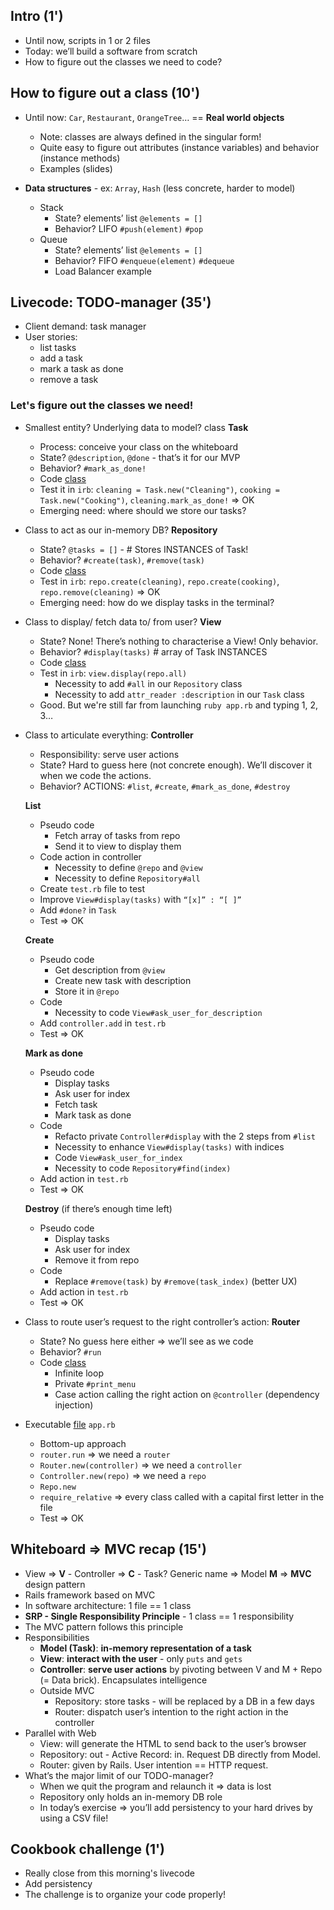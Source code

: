 ## Intro (1')

- Until now, scripts in 1 or 2 files
- Today: we’ll build a software from scratch
- How to figure out the classes we need to code?

## How to figure out a class (10')

- Until now: `Car`, `Restaurant`, `OrangeTree`… == **Real world objects**
  - Note: classes are always defined in the singular form!
  - Quite easy to figure out attributes (instance variables) and behavior (instance methods)
  - Examples (slides)

- **Data structures** - ex: `Array`, `Hash` (less concrete, harder to model)
  - Stack
    - State? elements’ list `@elements = []`
    - Behavior? LIFO `#push(element)` `#pop`
  - Queue
    - State? elements’ list `@elements = []`
    - Behavior? FIFO `#enqueue(element)` `#dequeue`
    - Load Balancer example

## Livecode: TODO-manager (35')

- Client demand: task manager
- User stories:
  - list tasks
  - add a task
  - mark a task as done
  - remove a task

### Let's figure out the classes we need!

- Smallest entity? Underlying data to model? class **Task**
  - Process: conceive your class on the whiteboard
  - State? `@description`, `@done` - that’s it for our MVP
  - Behavior? `#mark_as_done!`
  - Code [class](https://github.com/lewagon/oop-todolist/blob/master/lib/task.rb)
  - Test it in `irb`: `cleaning = Task.new("Cleaning")`, `cooking = Task.new("Cooking")`, `cleaning.mark_as_done!` => OK
  - Emerging need: where should we store our tasks?
- Class to act as our in-memory DB? **Repository**
  - State? `@tasks = []` - # Stores INSTANCES of Task!
  - Behavior? `#create(task)`, `#remove(task)`
  - Code [class](https://github.com/lewagon/oop-todolist/blob/master/lib/task_repository.rb)
  - Test in `irb`: `repo.create(cleaning)`, `repo.create(cooking)`, `repo.remove(cleaning)` => OK
  - Emerging need: how do we display tasks in the terminal?
- Class to display/ fetch data to/ from user? **View**
  - State? None! There’s nothing to characterise a View! Only behavior.
  - Behavior? `#display(tasks)` # array of Task INSTANCES
  - Code [class](https://github.com/lewagon/oop-todolist/blob/master/lib/tasks_view.rb)
  - Test in `irb`: `view.display(repo.all)`
    - Necessity to add `#all` in our `Repository` class
    - Necessity to add `attr_reader :description` in our `Task` class
  - Good. But we're still far from launching `ruby app.rb` and typing 1, 2, 3…
- Class to articulate everything: **Controller**
  - Responsibility: serve user actions
  - State? Hard to guess here (not concrete enough). We’ll discover it when we code the actions.
  - Behavior? ACTIONS: `#list`, `#create`, `#mark_as_done`, `#destroy`

  **List**
  - Pseudo code
    - Fetch array of tasks from repo
    - Send it to view to display them
  - Code action in controller
    - Necessity to define `@repo` and `@view`
    - Necessity to define `Repository#all`
  - Create `test.rb` file to test
  - Improve `View#display(tasks)` with `“[x]” : “[ ]”`
  - Add `#done?` in `Task`
  - Test => OK

  **Create**
  - Pseudo code
    - Get description from `@view`
    - Create new task with description
    - Store it in `@repo`
  - Code
    - Necessity to code `View#ask_user_for_description`
  - Add `controller.add` in `test.rb`
  - Test => OK

  **Mark as done**
  - Pseudo code
    - Display tasks
    - Ask user for index
    - Fetch task
    - Mark task as done
  - Code
    - Refacto private `Controller#display` with the 2 steps from `#list`
    - Necessity to enhance `View#display(tasks)` with indices
    - Code `View#ask_user_for_index`
    - Necessity to code `Repository#find(index)`
  - Add action in `test.rb`
  - Test => OK

  **Destroy** (if there’s enough time left)
  - Pseudo code
    - Display tasks
    - Ask user for index
    - Remove it from repo
  - Code
    - Replace `#remove(task)` by `#remove(task_index)` (better UX)
  - Add action in `test.rb`
  - Test => OK
- Class to route user’s request to the right controller’s action: **Router**
  - State? No guess here either => we’ll see as we code
  - Behavior? `#run`
  - Code [class](https://github.com/lewagon/oop-todolist/blob/master/lib/router.rb)
    - Infinite loop
    - Private `#print_menu`
    - Case action calling the right action on `@controller` (dependency injection)
- Executable [file](https://github.com/lewagon/oop-todolist/blob/master/app.rb) `app.rb`
  - Bottom-up approach
  - `router.run` => we need a `router`
  - `Router.new(controller)` => we need a `controller`
  - `Controller.new(repo)` => we need a `repo`
  - `Repo.new`
  - `require_relative` => every class called with a capital first letter in the file
  - Test => OK

## Whiteboard => MVC recap (15')

- View => **V** - Controller => **C** - Task? Generic name => Model **M** => **MVC** design pattern
- Rails framework based on MVC
- In software architecture: 1 file == 1 class
- **SRP - Single Responsibility Principle** - 1 class == 1 responsibility
- The MVC pattern follows this principle
- Responsibilities
  - **Model (Task)**: **in-memory representation of a task**
  - **View**: **interact with the user** - only `puts` and `gets`
  - **Controller**: **serve user actions** by pivoting between V and M + Repo (= Data brick). Encapsulates intelligence
  - Outside MVC
    - Repository: store tasks - will be replaced by a DB in a few days
    - Router: dispatch user’s intention to the right action in the controller
- Parallel with Web
  - View: will generate the HTML to send back to the user’s browser
  - Repository: out - Active Record: in. Request DB directly from Model.
  - Router: given by Rails. User intention == HTTP request.
- What’s the major limit of our TODO-manager?
  - When we quit the program and relaunch it => data is lost
  - Repository only holds an in-memory DB role
  - In today’s exercise => you’ll add persistency to your hard drives by using a CSV file!

## Cookbook challenge (1')

- Really close from this morning's livecode
- Add persistency
- The challenge is to organize your code properly!
